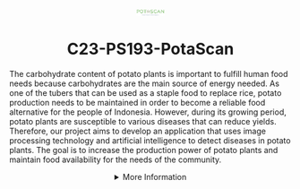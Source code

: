 <p align="center"><img src="https://github.com/C23-PS193-PotaScan/.github/blob/main/logonobg.png" width="10%"></p>
<h1 align="center"> C23-PS193-PotaScan </h1>

The carbohydrate content of potato plants is important to fulfill human food needs because carbohydrates are the main source of energy needed. As one of the tubers that can be used as a staple food to replace rice, potato production needs to be maintained in order to become a reliable food alternative for the people of Indonesia. However, during its growing period, potato plants are susceptible to various diseases that can reduce yields. Therefore, our project aims to develop an application that uses image processing technology and artificial intelligence to detect diseases in potato plants. The goal is to increase the production power of potato plants and maintain food availability for the needs of the community.

<details>
   <summary align="center">More Information</summary>


## Our Teams Member
this team come from 3 different path: Machhine Learning, Mobile Development, Cloud Computing with each path has a different task. our task from Cloud Computing is provide API for the data and connecting Machine Learning Division with the Mobile Development division. Machine learning path will create an algorithm to classify the types of diseases of potato plant leaves. Mobile Development path will makes an application interface for PotaScan.

|              Name              | Bangkit-ID |   Learning Path    |                                                       Contact Link                                                       |
| :----------------------------: | :--------: | :----------------: | :----------------------------------------------------------------------------------------------------------------------: |
| Humaid Assaidi | M252DSX2559 |  Machine Learning  |            [LinkedIn](https://www.linkedin.com/in/humaid-assaidi-244421272/) or [GitHub](https://github.com/humaidsaidi)             |
|    Adika Ahmad Hanif Nazhir     | M066DSX2580 |  Machine Learning  |                [LinkedIn](https://www.linkedin.com/in/adikaahmad15/) or [GitHub](https://github.com/Dka-11)                |
|             Muhamad Ghozi Wijaya             | C252DSX0843 | Cloud Computing |              [LinkedIn](https://www.linkedin.com/in/ghozi-wijaya-148b92221/) or [GitHub](link)               |
|    Fakhri Yusuf Alfiansyah     | C355DSX3532 | Cloud Computing |    [LinkedIn](https://www.linkedin.com/in/fakhriyalfiansyah/) or [GitHub](https://github.com/fakhriyalfians)     |
|       Naufal Ar Rafizi       | A252DKX3843 |  Mobile Development   | [LinkedIn](https://www.linkedin.com/in/naufal-r-0a8ab7138/) or [GitHub](https://github.com/Rafizi) |
|         Shine Devi Oktaviana Ronix Syah Putri         | A066DSY2030 |  Mobile Development   |        [LinkedIn](https://www.linkedin.com/in/shine-devi/) or [GitHub](https://github.com/ShineDevi)        |



## Tools and Resources 

### Machine Learning
1. Code Platform: Jupyter Notebook and Google Collaboration
2. Programming Language: Python
3. Library: Numpy, OpenCV, Pandas, Tensorflow, Seaborn, Matplotlib, PIL

### Mobile Development
1. Text Editor: Android Studio
2. Collaboration Tools: Github
3. Programming Language: Kotlin
4. Design Tools: Figma
5. Prototype: (link)

### Cloud Computing
1. Integrated Development Environment (IDE): Visual Studio Code
2. Programming Languages: Node.js (ExpressJS)
3. Platform: Google Cloud Platform (including Cloud Run, Cloud Build, Container Registry, and SQL)

## Repository


### Machine Learning
1. [Model](https://github.com/C23-PS193-PotaScan/Model-and-Classification-API). 

### Cloud Computing
1. [API-Articles](https://github.com/C23-PS193-PotaScan/PotaScan-API).

### Mobile Development
1. [PotaScan-app](https://github.com/C23-PS193-PotaScan/PotaScan). 
</details>

